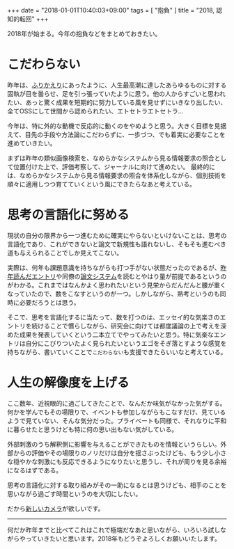 +++
date = "2018-01-01T10:40:03+09:00"
tags = [ "抱負" ]
title = "2018, 認知的転回"
+++

2018年が始まる。今年の抱負などをまとめておきたい。

# こだわらない

昨年は、[ふりかえり](/blog/2017/12/31/2017/)にあったように、人生最高潮に達したあらゆるものに対する固執が目を曇らせ、足を引っ張っていたように思う。他の人からすごいと思われたい、あっと驚く成果を短期的に努力している風を見せずにいきなり出したい、全てOSSにして世間から認められたい、エトセトラエトセトラ...

今年は、特に外的な動機で反応的に動くのをやめようと思う。大きく目標を見据えて、目先の手段や方法論にこだわらずに、一歩づつ、でも着実に必要なことを進めていきたい。

まずは昨年の類似画像検索を、なめらかなシステムから見る情報要求の照合として位置付けた上で、評価考察して、ジャーナルに向けて進めたい。
最終的には、なめらかなシステムから見る情報要求の照合を体系化しながら、個別技術を順々に適用しつつ育てていくという風にできたらなあと考えている。

# 思考の言語化に努める

現状の自分の限界から一つ進むために確実にやらないといけないことは、思考の言語化であり、これができないと論文で新規性も語れないし、そもそも進むべき道も与えられることでしか見えてこない。

実際は、何年も課題意識を持ちながらも打つ手がない状態だったのであるが、[昨年読んだエントリ](https://note.mu/ryosuzuki/n/ndae1d84d6103)や同僚の[論文システム](https://geek-out.jp/column/entry/2017/12/28/110000)を読むとやはり量が前提であるというのがわかる。これまではなんかよく思われたいという見栄からだんだんと腰が重くなっていたので、数をこなすというのが一つ。しかしながら、熟考というのも同時に必要だろうとは思う。

そこで、思考を言語化するに当たって、数を打つのは、エッセイ的な気楽さのエントリを続けることで慣らしながら、研究会に向けては都度議論の上で考えを深めた成果を発表していくという二本立てでやってみたいと思う。特に気楽なエントリは自分にこびりついたよく見られたいというエゴをそぎ落とすような感覚を持ちながら、書いていくことで`こだわらない`も支援できたらいいなと考えている。

# 人生の解像度を上げる

ここ数年、近視眼的に過ごしてきたことで、なんだか味気がなかった気がする。何かを学んでもその場限りで、イベントも参加しながらもこなすだけ、見ているようで見ていない、そんな気分だった。プライベートも同様で、それなりに平和に暮らせたと思うけども特に何の思い出もない気がしている。

外部刺激のうち解釈側に影響を与えることができたものを情報というらしい。外部からの評価やその場限りのノリだけは自分を揺さぶったけども、もう少し小さな穏やかな刺激にも反応できるようになりたいと思うし、それが周りを見る余裕になるはずである。

思考の言語化に対する取り組みがその一助になるとは思うけども、相手のことを思いながら過ごす時間というのを大切にしたい。

だから[新しいカメラ](http://fujifilm.jp/personal/digitalcamera/x/fujifilm_x100f/)が欲しいです。

---

何だか昨年までと比べてこれはこれで極端だなあと思いながら、いろいろ試しながらやっていきたいと思います。2018年もどうぞよろしくお願いいたします。

